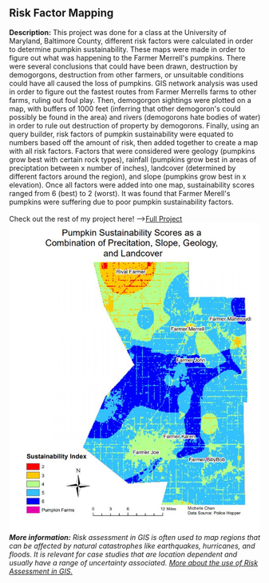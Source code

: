 ## Risk Factor Mapping  
**Description:** This project was done for a class at the University of Maryland, Baltimore County, different risk factors were calculated in order to determine pumpkin sustainability. These maps were made in order to figure out what was happening to the Farmer Merrell's pumpkins. There were several conclusions that could have been drawn, destruction by demogorgons, destruction from other farmers, or unsuitable conditions could have all caused the loss of pumpkins.  GIS network analysis was used in order to figure out the fastest routes from Farmer Merrells farms to other farms, ruling out foul play. Then, demogorgon sightings were plotted on a map, with buffers of 1000 feet (inferring that other demogoron's could possibly be found in the area) and rivers (demogorons hate bodies of water) in order to rule out destruction of property by demogorons. Finally, using an query builder, risk factors of pumpkin sustainability were equated to numbers based off the amount of risk, then added together to create a map with all risk factors. Factors that were considered were geology (pumpkins grow best with certain rock types), rainfall (pumpkins grow best in areas of preciptation between x number of inches), landcover (determined by different factors around the region), and slope (pumpkins grow best in x elevation). Once all factors were added into one map, sustainability scores ranged from 6 (best) to 2 (worst). It was found that Farmer Merell's pumpkins were suffering due to poor pumpkin sustainability factors. 
<br>
<br>
Check out the rest of my project here! --><a href="/pdf/practical2_pt1-merged.pdf">Full Project</a> 
<img src="/images/riskscores.JPG"/>
<br>
**_More information:_** *Risk assessment in GIS is often used to map regions that can be affected by natural catastrophes like earthquakes, hurricanes, and floods. It is relevant for case studies that are location dependent and usually have a range of uncertainty associated. <a href="https://www.geospatialworld.net/article/gis-risk-assessment/f">More about the use of Risk Assessment in GIS.</a>*

